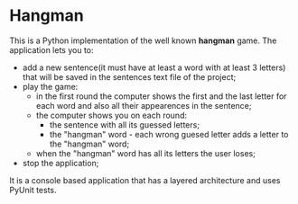 # Hangman

This is a Python implementation of the well known **hangman** game.
The application lets you to:
- add a new sentence(it must have at least a word with at least 3 letters) that will be saved in the sentences text file of the project;
- play the game:
  - in the first round the computer shows the first and the last letter for each word and also all their appearences in the sentence;
  - the computer shows you on each round: 
    - the sentence with all its guessed letters;
    - the "hangman" word - each wrong guesed letter adds a letter to the "hangman" word;
  - when the "hangman" word has all its letters the user loses;
- stop the application;

It is a console based application that has a layered architecture and uses PyUnit tests.
